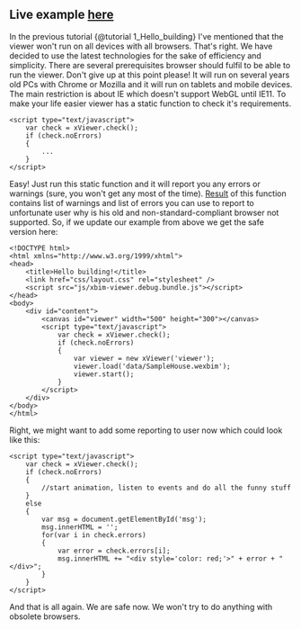 Live example [here](1_Hello_building.live.html)
------------

In the previous tutorial {@tutorial 1_Hello_building} I've mentioned that the viewer won't run on all devices with all browsers. That's right. We have decided to use the latest technologies
for the sake of efficiency and simplicity. There are several prerequisites browser should fulfil to be able to run the viewer. Don't give up 
at this point please! It will run on several years old PCs with Chrome or Mozilla and it will run on tablets and mobile devices. The main restriction
is about IE which doesn't support WebGL until IE11. To make your life easier viewer has a static function to check it's requirements.

	<script type="text/javascript">
        var check = xViewer.check();
        if (check.noErrors)
        {
			...
        }
    </script>

Easy! Just run this static function and it will report you any errors or warnings (sure, you won't get any most of the time).
[Result](Prerequisities.html) of this function contains list of warnings and list of errors you can use to report to unfortunate user why is his old 
and non-standard-compliant browser not supported. So, if we update our example from above we get the safe version here:

    <!DOCTYPE html>
    <html xmlns="http://www.w3.org/1999/xhtml">
    <head>
        <title>Hello building!</title>
        <link href="css/layout.css" rel="stylesheet" />
        <script src="js/xbim-viewer.debug.bundle.js"></script>
    </head>
    <body>
        <div id="content">
            <canvas id="viewer" width="500" height="300"></canvas>
            <script type="text/javascript">
                var check = xViewer.check();
                if (check.noErrors)
                {
                    var viewer = new xViewer('viewer');
                    viewer.load('data/SampleHouse.wexbim');
                    viewer.start();
                }
            </script>
        </div>    
    </body>
    </html>
    
Right, we might want to add some reporting to user now which could look like this:

	<script type="text/javascript">
        var check = xViewer.check();
        if (check.noErrors)
        {
			//start animation, listen to events and do all the funny stuff
        }
		else
		{
			var msg = document.getElementById('msg');
            msg.innerHTML = '';
			for(var i in check.errors)
			{
				var error = check.errors[i];
				msg.innerHTML += "<div style='color: red;'>" + error + "</div>";
			}
		}
    </script>

And that is all again. We are safe now. We won't try to do anything with obsolete browsers.
